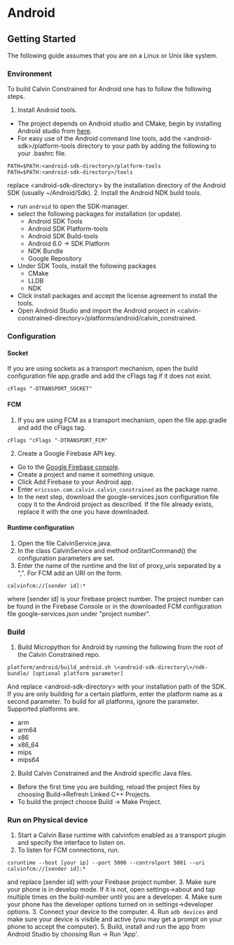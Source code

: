 # Android
## Getting Started
The following guide assumes that you are on a Linux or Unix like system.
### Environment
To build Calvin Constrained for Android one has to follow the following steps.

1. Install Android tools.
* The project depends on Android studio and CMake, begin by installing Android studio from [here](https://developer.android.com/studio/index.html).
* For easy use of the Android command line tools, add the \<android-sdk\>/platform-tools directory to your path by adding the following to your .bashrc file.
```
PATH=$PATH:<android-sdk-directory>/platform-tools
PATH=$PATH:<android-sdk-directory>/tools
```
replace \<android-sdk-directory\> by the installation directory of the Android SDK (usually ~/Android/Sdk).
2. Install the Android NDK build tools.
* run ```android``` to open the SDK-manager.
* select the following packages for installation (or update).
    * Android SDK Tools
    * Android SDK Platform-tools
    * Android SDK Build-tools
    * Android 6.0 -> SDK Platform
    * NDK Bundle
    * Google Repository
* Under SDK Tools, install the following packages
    * CMake
    * LLDB
    * NDK
* Click install packages and accept the license agreement to install the tools.
* Open Android Studio and import the Android project in \<calvin-constrained-directory\>/platforms/android/calvin_constrained.

### Configuration
#### Socket
If you are using sockets as a transport mechanism, open the build configuration file app.gradle and add the cFlags tag if it does not exist.
```
cFlags "-DTRANSPORT_SOCKET"
```

#### FCM
1. If you are using FCM as a transport mechanism, open the file app.gradle and add the cFlags tag.
```
cFlags "cFlags "-DTRANSPORT_FCM"
```
2. Create a Google Firebase API key.
* Go to the [Google Firebase console](https://console.firebase.google.com/).
* Create a project and name it something unique.
* Click Add Firebase to your Android app.
* Enter ```ericsson.com.calvin.calvin_constrained``` as the package name.
* In the next step, download the google-services.json configuration file copy it to the Android project as described. If the file already exists, replace it with the one you have downloaded.

#### Runtime configuration
1. Open the file CalvinService.java.
2. In the class CalvinService and method onStartCommand() the configuration parameters are set.
3. Enter the name of the runtime and the list of proxy_uris separated by a ",". For FCM add an URI on the form.
```
calvinfcm://[sender id]:*
```
where [sender id] is your firebase project number. The project number can be found in the Firebase Console or in the downloaded FCM configuration file google-services.json under "project number".

### Build
1. Build Micropython for Android by running the following from the root of the Calvin Constrained repo.
```
platform/android/build_android.sh \<android-sdk-directory\>/ndk-bundle/ [optional platform parameter]
```
And replace \<android-sdk-directory\> with your installation path of the SDK. If you are only building for a certain platform, enter the platform name as a second parameter. To build for all platforms, ignore the parameter.
Supported platforms are.
* arm
* arm64
* x86
* x86_64
* mips
* mips64
2. Build Calvin Constrained and the Android specific Java files.
* Before the first time you are building, reload the project files by choosing Build->Refresh Linked C++ Projects.
* To build the project choose Build -> Make Project.

### Run on Physical device
1. Start a Calvin Base runtime with calvinfcm enabled as a transport plugin and specify the interface to listen on.
2. To listen for FCM connections, run.
```
csruntime --host [your ip] --port 5000 --controlport 5001 --uri calvinfcm://[sender id]:*
```
and replace [sender id] with your Firebase project number.
3. Make sure your phone is in develop mode. If it is not, open settings->about and tap multiple times on the build-number until you are a developer.
4. Make sure your phone has the developer options turned on in settings->developer options.
3. Connect your device to the computer.
4. Run ```adb devices``` and make sure your device is visible and active (you may get a prompt on your phone to accept the computer).
5. Build, install and run the app from Android Studio by choosing Run -> Run 'App'.

